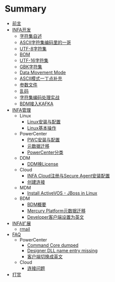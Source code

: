 # Summary

* [前言](README.md)
* [INFA开发](Developer/README.md)
    * [字符集自述](Developer/codepage/README.md)
    * [ASCII字符集编码里的一哥](Developer/codepage/ASCII.md)
    * [UTF-8字符集](Developer/codepage/UTF_8.md)
    * [BOM](Developer/codepage/BOM.md)
    * [UTF-16字符集](Developer/codepage/UTF16.md)
    * [GBK字符集](Developer/codepage/GBK.md)
    * [Data Movement Mode](Developer/is/datamovementmode.md)
    * [ASCII模式一丁点补充](Developer/is/ASCII.md)
    * [参数文件](Developer/parameterFiles.md)
    * [乱码](Developer/codepage/GarbagedCharacters.md)
    * [字符集编码处理实战](Developer/codepage/codepage_practice.md)
	* [BDM接入KAFKA](Developer/devm/BDM_KAFKA.md)
* [INFA管理](Administrator/README.md)
    * Linux
        * [Linux安装与配置](Administrator/LINUX/README.md)
        * [Linux基本操作](Administrator/LINUX/BaseOperations.md)
    * PowerCenter
        * [PWC安装与配置](Administrator/PWC/README.md)
		* [元数据迁移](Administrator/PWC/MigrationA.md)
		* [PowerCenter分类](Administrator/PWC/PWCTypes.md)
    * DDM
        * [DDM换License](Administrator/DDM/ChangeLicense.md)
    * Cloud
        * [INFA Cloud注册与Secure Agent安装配置](Administrator/CLOUD/README.md)
        * [创建连接](Administrator/CLOUD/Connection.md)
    * MDM
	    * [Install ActiveVOS - JBoss in Linux](Administrator/MDM/ActiveVOS_JBoss_Linux_Installation.md)
	* BDM
		* [BDM概要](Administrator/BDM/README.md)
        * [Mercury Platform元数据迁移](Administrator/BDM/DeploymentIssues.md)
        * [Developer客户端设置为英文](Administrator/BDM/Developer_Language_EN.md)
* [INFA扩展](Extools/README.md)
    * [rmail](Extools/rmail/README.md)
* [FAQ](FAQ/README.md)
    * PowerCenter
        * [Command Core dumped](FAQ/PWC/README.md)
        * [Designer DLL name entry missing](FAQ/PWC/Designer_DLL_Missing.md)
        * [客户端切换成英文](FAQ/PWC/clientsInEnglish.md)
    * Cloud
        * [连接问题](FAQ/CLOUD/README.md)
* [打赏](Donate.md)

